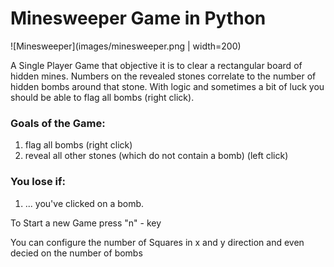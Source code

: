 # Minesweeper Game in Python

![Minesweeper](images/minesweeper.png | width=200)

A Single Player Game that objective it is to clear a rectangular board of hidden mines. Numbers on the revealed stones correlate to the number of hidden bombs around that stone. With logic and sometimes a bit of luck you should be able to flag all bombs (right click).

### Goals of the Game:
1. flag all bombs (right click)
2. reveal all other stones (which do not contain a bomb)  (left click)

### You lose if:
1. ... you've clicked on a bomb.

To Start a new Game press "n" - key

You can configure the number of Squares in x and y direction and even decied on the number of bombs
